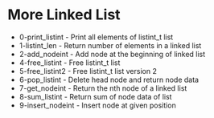 # More Linked List
- 0-print_listint - Print all elements of listint_t list
- 1-listint_len - Return number of elements in a linked list
- 2-add_nodeint - Add node at the beginning of linked list
- 4-free_listint - Free listint_t list
- 5-free_listint2 - Free listint_t list version 2
- 6-pop_listint - Delete head node and return node data
- 7-get_nodeint - Return the nth node of a linked list
- 8-sum_listint - Return sum of node data of list
- 9-insert_nodeint - Insert node at given position
